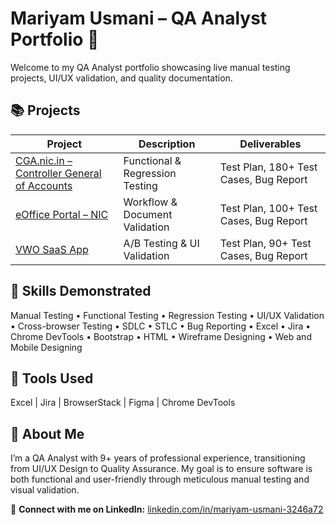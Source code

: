 # Mariyam Usmani – QA Analyst Portfolio 🎯

Welcome to my QA Analyst portfolio showcasing live manual testing projects, UI/UX validation, and quality documentation.

## 📚 Projects
| Project | Description | Deliverables |
|----------|--------------|---------------|
| [CGA.nic.in – Controller General of Accounts](./CGA-Manual-Testing) | Functional & Regression Testing | Test Plan, 180+ Test Cases, Bug Report |
| [eOffice Portal – NIC](./eOffice-Testing) | Workflow & Document Validation | Test Plan, 100+ Test Cases, Bug Report |
| [VWO SaaS App](./VWO-Testing) | A/B Testing & UI Validation | Test Plan, 90+ Test Cases, Bug Report |

## 🧠 Skills Demonstrated
Manual Testing • Functional Testing • Regression Testing • UI/UX Validation • Cross-browser Testing • SDLC • STLC • Bug Reporting • Excel • Jira • Chrome DevTools • Bootstrap • HTML • Wireframe Designing • Web and Mobile Designing 

## 🧩 Tools Used
Excel | Jira | BrowserStack | Figma | Chrome DevTools

## 🌟 About Me
I’m a QA Analyst with 9+ years of professional experience, transitioning from UI/UX Design to Quality Assurance. My goal is to ensure software is both functional and user-friendly through meticulous manual testing and visual validation.

📩 **Connect with me on LinkedIn:** [linkedin.com/in/mariyam-usmani-3246a72](https://www.linkedin.com/in/mariyam-usmani-3246a72b/)
